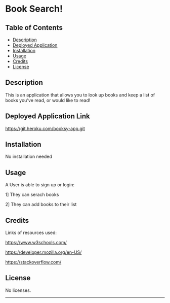 # Book Search!

## Table of Contents

- [Description](#description)
- [Deployed Application](#deployed-application)
- [Installation](#installation)
- [Usage](#usage)
- [Credits](#credits)
- [License](#license)

## Description

This is an application that allows you to look up books and keep a list of books you've read, or would like to read!

## Deployed Application Link

https://git.heroku.com/booksy-app.git

## Installation

No installation needed

## Usage

A User is able to sign up or login:

1] They can serach books

2] They can add books to their list

## Credits

Links of resources used:

https://www.w3schools.com/

https://developer.mozilla.org/en-US/

https://stackoverflow.com/


## License

No licenses.

---
